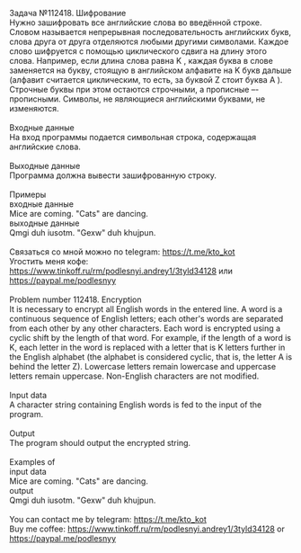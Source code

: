 Задача №112418. Шифрование<br />Нужно зашифровать все английские слова во введённой строке. Словом называется непрерывная последовательность английских букв, слова друга от друга отделяются любыми другими символами. Каждое слово шифруется с помощью циклического сдвига на длину этого слова. Например, если длина слова равна K , каждая буква в слове заменяется на букву, стоящую в английском алфавите на K букв дальше (алфавит считается циклическим, то есть, за буквой Z стоит буква A ). Строчные буквы при этом остаются строчными, а прописные –- прописными. Символы, не являющиеся английскими буквами, не изменяются.<br /><br />Входные данные<br />На вход программы подается символьная строка, содержащая английские слова.<br /><br />Выходные данные<br />Программа должна вывести зашифрованную строку.<br /><br />Примеры<br />входные данные<br />Mice are coming. "Cats" are dancing.<br />выходные данные<br />Qmgi duh iusotm. "Gexw" duh khujpun.<br /><br />Связаться со мной можно по telegram: https://t.me/kto_kot<br />Угостить меня кофе: https://www.tinkoff.ru/rm/podlesnyi.andrey1/3tyld34128 или https://paypal.me/podlesnyy<br /><br />Problem number 112418. Encryption<br />It is necessary to encrypt all English words in the entered line. A word is a continuous sequence of English letters; each other's words are separated from each other by any other characters. Each word is encrypted using a cyclic shift by the length of that word. For example, if the length of a word is K, each letter in the word is replaced with a letter that is K letters further in the English alphabet (the alphabet is considered cyclic, that is, the letter A is behind the letter Z). Lowercase letters remain lowercase and uppercase letters remain uppercase. Non-English characters are not modified.<br /><br />Input data<br />A character string containing English words is fed to the input of the program.<br /><br />Output<br />The program should output the encrypted string.<br /><br />Examples of<br />input data<br />Mice are coming. "Cats" are dancing.<br />output<br />Qmgi duh iusotm. "Gexw" duh khujpun.<br /><br /> You can contact me by telegram: https://t.me/kto_kot <br /> Buy me coffee: https://www.tinkoff.ru/rm/podlesnyi.andrey1/3tyld34128 or https://paypal.me/podlesnyy